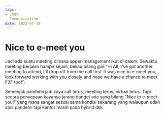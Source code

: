```yaml
---
tags:
- Chat
- Communication
date: 2023-07-19
---
```


# Nice to e-meet you

Jadi ada suatu meeting dimana upper-management ikut di dalem. Sewaktu meeting berjalan hampir sejam, beliau bilang gini "Hi All, I've got another meeting to attend, I'll drop off from the call first. It was nice to e-meet you, look forward working with you closely and hope we have a chance to meet F2F too!".

Semenjak pandemi jadi kaya call terus, meeting terus, virtual terus. Tapi secara penyapaan kayanya jarang banget ada yang bilang "Nice to e-meet you!" yang mana sangat sesuai sama kondisi sekarang yang walaupun udah abis pandemi tapi kantor masih pada hybrid dkk.
